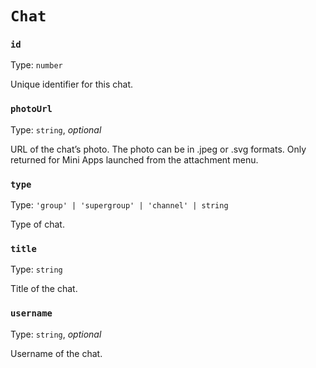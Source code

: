 # `Chat`

### `id`

Type: `number`

Unique identifier for this chat.

### `photoUrl`

Type: `string`, _optional_

URL of the chat’s photo. The photo can be in .jpeg or .svg formats.
Only returned for Mini Apps launched from the attachment menu.

### `type`

Type: `'group' | 'supergroup' | 'channel' | string`

Type of chat.

### `title`

Type: `string`

Title of the chat.

### `username`

Type: `string`, _optional_

Username of the chat.